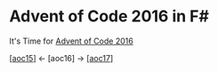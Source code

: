 # Advent of Code 2016 in F#

It's Time for [Advent of Code 2016](https://adventofcode.com/2016/)

[[aoc15](https://github.com/codybartfast/aoc15)] <- [aoc16] -> [[aoc17](https://github.com/codybartfast/aoc17)]
